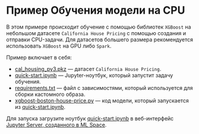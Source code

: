 # Пример Обучения модели на CPU

В этом примере происходит обучение с помощью библиотек `XGBoost` на небольшом датасете `California House Pricing` с помощью создания и отправки CPU-задачи. Для датасетов большего размера рекомендуется использовать `XGBoost` на GPU либо `Spark`.

Пример включает в себя:

 * [cal_housing_py3.pkz](cal_housing_py3.pkz) — датасет `California House Pricing`.
 * [quick-start.ipynb](quick-start.ipynb) — Jupyter-ноутбук, который запустит задачу обучения.
 * [requirements.txt](requirements.txt) — файл с зависимостями, который используется для сборки кастомного образа.
 * [xgboost-boston-house-price.py](xgboost-boston-house-price.py) — код модели, который запускается из [quick-start.ipynb](quick-start.ipynb).

Для запуска загрузите ноутбук [quick-start.ipynb](quick-start.ipynb) в веб-интерфейс [Jupyter Server, созданного в ML Space](https://mlspace.aicloud.sbercloud.ru/mlspace/jupyter-server).
